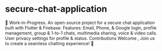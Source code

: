 # secure-chat-application
 🚧 Work-in-Progress.  An open-source project for a secure chat application built with Flutter &amp; Firebase. Features: Email, Phone, &amp; Google login, profile management, group &amp; 1-to-1 chats, multimedia sharing, voice &amp; video calls. User privacy settings for profile &amp; status. Contributions Welcome , Join us to create a seamless chatting experience! 👋
